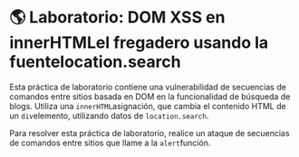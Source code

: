 # 🌎 Laboratorio: DOM XSS en innerHTMLel fregadero usando la fuentelocation.search

Esta práctica de laboratorio contiene una vulnerabilidad de secuencias de comandos entre sitios basada en DOM en la funcionalidad de búsqueda de blogs. Utiliza una `innerHTML`asignación, que cambia el contenido HTML de un `div`elemento, utilizando datos de `location.search`.

Para resolver esta práctica de laboratorio, realice un ataque de secuencias de comandos entre sitios que llame a la `alert`función.

